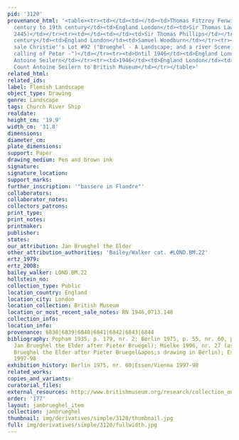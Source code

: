 ```yaml
---
pid: '3120'
provenance_html: '<table><tr><td></td><td></td><td>Thomas Fitzroy Fenwick</td></tr><tr><td>18th
  century to 19th century</td><td>England London</td><td>Sir Thomas Lawrence (lugt
  2445)</td></tr><tr><td></td><td></td><td>Sir Thomas Phillips</td></tr><tr><td>19th
  century</td><td>England London</td><td>Samuel Woodburn</td></tr><tr><td></td><td></td><td>His
  sale Christie''s Lot #92 ("Brueghel - A Landscape; and a river Scene; Bol - The
  calling of Peter -")</td></tr><tr><td>Until 1946</td><td>England London</td><td>Count
  Antoine Seilern</td></tr><tr><td>1946</td><td>England London</td><td>Donated by
  Count Antoine Seilern to British Museum</td></tr></table>'
related_html:
related_ids:
label: Flemish Landscape
object_type: Drawing
genre: Landscape
tags: Church River Ship
realdate:
height_cm: '19.9'
width_cm: '31.8'
dimensions:
diameter_cm:
plate_dimensions:
support: Paper
drawing_medium: Pen and brown ink
signature:
signature_location:
support_marks:
further_inscription: '"bassere in Flandre"'
collaborators:
collaborator_notes:
collectors_patrons:
print_type:
print_notes:
printmaker:
publisher:
states:
our_attribution: Jan Brueghel the Elder
other_attribution_authorities: 'Bailey/Walker cat. #LOND.BM.22'
ertz_1979:
ertz_2008:
bailey_walker: LOND.BM.22
hollstein_no:
collection_type: Public
location_country: England
location_city: London
location_collection: British Museum
location_or_most_recent_sale_notes: RN 1946,0713.148
collection_info:
location_info:
provenance: 6838|6839|6840|6841|6842|6843|6844
bibliography: Popham 1935, p. 179, nr. 2; Berlin 1975, p. 55, nr. 60, pl. 90 (as by
  Jan Brueghel the Elder after Pieter Bruegel); Mielke 1996, nr. 27 (as copy by Jan
  Brueghel the Elder after Pieter Bruegel&apos;s drawing in Berlin); Essen/Vienna
  1997-98
exhibition_history: Berlin 1975, nr. 60|Essen/Vienna 1997-98
related_works:
copies_and_variants:
curatorial_files:
external_resources: http://www.britishmuseum.org/research/collection_online/collection_object_details.aspx?objectId=712251&partId=1&searchText=1946%2C0713.148&view=list&page=1
order: '177'
layout: janbrueghel_item
collection: janbrueghel
thumbnail: img/derivatives/simple/3120/thumbnail.jpg
full: img/derivatives/simple/3120/fullwidth.jpg
---
```

